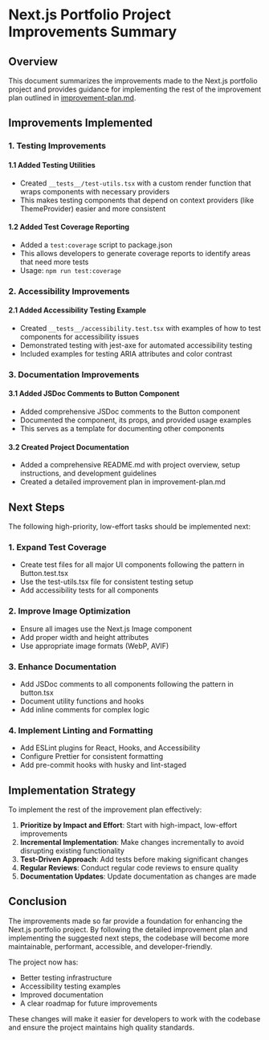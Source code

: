 # Next.js Portfolio Project Improvements Summary

## Overview

This document summarizes the improvements made to the Next.js portfolio project and provides guidance for implementing
the rest of the improvement plan outlined in [improvement-plan.md](./improvement-plan.md).

## Improvements Implemented

### 1. Testing Improvements

#### 1.1 Added Testing Utilities

- Created `__tests__/test-utils.tsx` with a custom render function that wraps components with necessary providers
- This makes testing components that depend on context providers (like ThemeProvider) easier and more consistent

#### 1.2 Added Test Coverage Reporting

- Added a `test:coverage` script to package.json
- This allows developers to generate coverage reports to identify areas that need more tests
- Usage: `npm run test:coverage`

### 2. Accessibility Improvements

#### 2.1 Added Accessibility Testing Example

- Created `__tests__/accessibility.test.tsx` with examples of how to test components for accessibility issues
- Demonstrated testing with jest-axe for automated accessibility testing
- Included examples for testing ARIA attributes and color contrast

### 3. Documentation Improvements

#### 3.1 Added JSDoc Comments to Button Component

- Added comprehensive JSDoc comments to the Button component
- Documented the component, its props, and provided usage examples
- This serves as a template for documenting other components

#### 3.2 Created Project Documentation

- Added a comprehensive README.md with project overview, setup instructions, and development guidelines
- Created a detailed improvement plan in improvement-plan.md

## Next Steps

The following high-priority, low-effort tasks should be implemented next:

### 1. Expand Test Coverage

- Create test files for all major UI components following the pattern in Button.test.tsx
- Use the test-utils.tsx file for consistent testing setup
- Add accessibility tests for all components

### 2. Improve Image Optimization

- Ensure all images use the Next.js Image component
- Add proper width and height attributes
- Use appropriate image formats (WebP, AVIF)

### 3. Enhance Documentation

- Add JSDoc comments to all components following the pattern in button.tsx
- Document utility functions and hooks
- Add inline comments for complex logic

### 4. Implement Linting and Formatting

- Add ESLint plugins for React, Hooks, and Accessibility
- Configure Prettier for consistent formatting
- Add pre-commit hooks with husky and lint-staged

## Implementation Strategy

To implement the rest of the improvement plan effectively:

1. **Prioritize by Impact and Effort**: Start with high-impact, low-effort improvements
2. **Incremental Implementation**: Make changes incrementally to avoid disrupting existing functionality
3. **Test-Driven Approach**: Add tests before making significant changes
4. **Regular Reviews**: Conduct regular code reviews to ensure quality
5. **Documentation Updates**: Update documentation as changes are made

## Conclusion

The improvements made so far provide a foundation for enhancing the Next.js portfolio project. By following the detailed
improvement plan and implementing the suggested next steps, the codebase will become more maintainable, performant,
accessible, and developer-friendly.

The project now has:

- Better testing infrastructure
- Accessibility testing examples
- Improved documentation
- A clear roadmap for future improvements

These changes will make it easier for developers to work with the codebase and ensure the project maintains high quality
standards.
